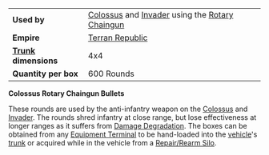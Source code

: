 |                                                 |                                                                                                                                 |
| ----------------------------------------------- | ------------------------------------------------------------------------------------------------------------------------------- |
| **Used by**                                     | [Colossus](../vehicles/Colossus.md) and [Invader](../items/Invader.md) using the [Rotary Chaingun](../items/Rotary_Chaingun.md) |
| **Empire**                                      | [Terran Republic](../etc/Terran_Republic.md)                                                                                    |
| **[Trunk](../terminology/Trunk.md) dimensions** | 4x4                                                                                                                             |
| **Quantity per box**                            | 600 Rounds                                                                                                                      |

**Colossus Rotary Chaingun Bullets**

These rounds are used by the anti-infantry weapon on the
[Colossus](../vehicles/Colossus.md) and [Invader](../items/Invader.md). The
rounds shred infantry at close range, but lose effectiveness at longer ranges as
it suffers from [Damage Degradation](../terminology/Damage_Degradation.md). The
boxes can be obtained from any
[Equipment Terminal](../items/Equipment_Terminal.md) to be hand-loaded into the
[vehicle](../vehicles/Vehicle.md)'s [trunk](../terminology/Trunk.md) or acquired
while in the vehicle from a [Repair/Rearm Silo](../items/Repair_Rearm_Silo.md).



